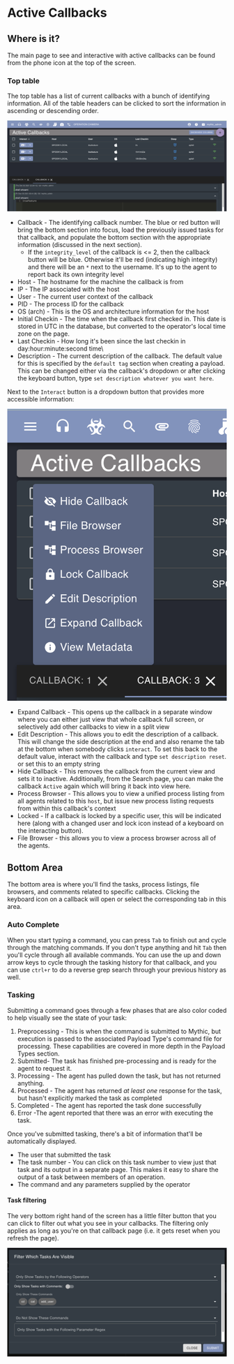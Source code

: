 # Active Callbacks

## Where is it?

The main page to see and interactive with active callbacks can be found from the phone icon at the top of the screen.

### Top table

The top table has a list of current callbacks with a bunch of identifying information. All of the table headers can be clicked to sort the information in ascending or descending order.

![](<../.gitbook/assets/Screen Shot 2021-12-02 at 5.05.27 PM.png>)

* Callback - The identifying callback number. The blue or red button will bring the bottom section into focus, load the previously issued tasks for that callback, and populate the bottom section with the appropriate information (discussed in the next section).
  * If the `integrity_level` of the callback is <= 2, then the callback button will be blue. Otherwise it'll be red (indicating high integrity) and there will be an `*` next to the username. It's up to the agent to report back its own integrity level
* Host - The hostname for the machine the callback is from
* IP - The IP associated with the host
* User - The current user context of the callback
* PID - The process ID for the callback
* OS (arch) - This is the OS and architecture information for the host
* Initial Checkin - The time when the callback first checked in. This date is stored in UTC in the database, but converted to the operator's local time zone on the page.
* Last Checkin - How long it's been since the last checkin in day:hour:minute:second time\\
* Description - The current description of the callback. The default value for this is specified by the `default tag` section when creating a payload. This can be changed either via the callback's dropdown or after clicking the keyboard button, type `set description whatever you want here`.

Next to the `Interact` button is a dropdown button that provides more accessible information:

![](<../.gitbook/assets/Screen Shot 2021-12-02 at 4.47.01 PM.png>)

* Expand Callback - This opens up the callback in a separate window where you can either just view that whole callback full screen, or selectively add other callbacks to view in a split view
* Edit Description - This allows you to edit the description of a callback. This will change the side description at the end and also rename the tab at the bottom when somebody clicks `interact`. To set this back to the default value, interact with the callback and type `set description reset`. or set this to an empty string
* Hide Callback - This removes the callback from the current view and sets it to inactive. Additionally, from the Search page, you can make the callback `Active` again which will bring it back into view here.
* Process Browser - This allows you to view a unified process listing from all agents related to this `host`, but issue new process listing requests from within this callback's context
* Locked - If a callback is locked by a specific user, this will be indicated here (along with a changed user and lock icon instead of a keyboard on the interacting button).
* File Browser - this allows you to view a process browser across all of the agents.

## Bottom Area

The bottom area is where you'll find the tasks, process listings, file browsers, and comments related to specific callbacks. Clicking the keyboard icon on a callback will open or select the corresponding tab in this area.

### Auto Complete

When you start typing a command, you can press `Tab` to finish out and cycle through the matching commands. If you don't type anything and hit `Tab` then you'll cycle through all available commands. You can use the up and down arrow keys to cycle through the tasking history for that callback, and you can use `ctrl+r` to do a reverse grep search through your previous history as well.

### Tasking

Submitting a command goes through a few phases that are also color coded to help visually see the state of your task:

1. Preprocessing - This is when the command is submitted to Mythic, but execution is passed to the associated Payload Type's command file for processing. These capabilities are covered in more depth in the Payload Types section.
2. Submitted- The task has finished pre-processing and is ready for the agent to request it.
3. Processing - The agent has pulled down the task, but has not returned anything.
4. Processed - The agent has returned _at least one_ response for the task, but hasn't explicitly marked the task as completed
5. Completed - The agent has reported the task done successfully
6. Error -The agent reported that there was an error with executing the task.

Once you've submitted tasking, there's a bit of information that'll be automatically displayed.

* The user that submitted the task
* The task number - You can click on this task number to view just that task and its output in a separate page. This makes it easy to share the output of a task between members of an operation.
* The command and any parameters supplied by the operator

#### Task filtering

The very bottom right hand of the screen has a little filter button that you can click to filter out what you see in your callbacks. The filtering only applies as long as you're on that callback page (i.e. it gets reset when you refresh the page).

![](<../.gitbook/assets/Screen Shot 2021-12-02 at 4.57.18 PM.png>)
